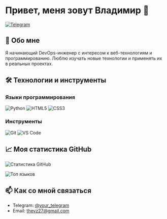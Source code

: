 # Привет, меня зовут Владимир 👋

[![Telegram](https://img.shields.io/badge/-Telegram-0088cc?style=flat-square&logo=Telegram&logoColor=white)](https://t.me/Vladim1rZolotarev)

## 🚀 Обо мне

Я начинающий DevOps-инженер с интересом к веб-технологиям и программированию. Люблю изучать новые технологии и применять их в реальных проектах.


## 🛠 Технологии и инструменты

### Языки программирования
![Python](https://img.shields.io/badge/-Python-3776AB?style=flat-square&logo=Python&logoColor=white)
![HTML5](https://img.shields.io/badge/-HTML5-E34F26?style=flat-square&logo=html5&logoColor=white)
![CSS3](https://img.shields.io/badge/-CSS3-1572B6?style=flat-square&logo=css3&logoColor=white)

### Инструменты
![Git](https://img.shields.io/badge/-Git-F05032?style=flat-square&logo=Git&logoColor=white)
![VS Code](https://img.shields.io/badge/-VS%20Code-007ACC?style=flat-square&logo=visual-studio-code&logoColor=white)

## 📈 Моя статистика GitHub

![Статистика GitHub](https://github-readme-stats.vercel.app/api?username=Vladim1rZolotarev&show_icons=true&theme=radical)

![Топ языков](https://github-readme-stats.vercel.app/api/top-langs/?username=Vladim1rZolotarev&layout=compact&theme=radical)

## 📫 Как со мной связаться

- Telegram: [@your_telegram](https://t.me/Vladim1rZolotarev)
- Email: thevz27@gmail.com
